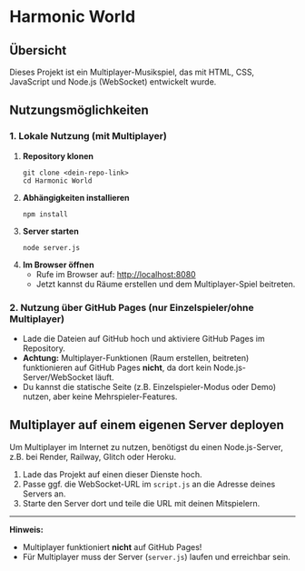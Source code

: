 # Harmonic World

## Übersicht

Dieses Projekt ist ein Multiplayer-Musikspiel, das mit HTML, CSS, JavaScript und Node.js (WebSocket) entwickelt wurde.

## Nutzungsmöglichkeiten

### 1. Lokale Nutzung (mit Multiplayer)

1. **Repository klonen**
   ```
   git clone <dein-repo-link>
   cd Harmonic World
   ```
2. **Abhängigkeiten installieren**
   ```
   npm install
   ```
3. **Server starten**
   ```
   node server.js
   ```
4. **Im Browser öffnen**
   - Rufe im Browser auf: [http://localhost:8080](http://localhost:8080)
   - Jetzt kannst du Räume erstellen und dem Multiplayer-Spiel beitreten.

### 2. Nutzung über GitHub Pages (nur Einzelspieler/ohne Multiplayer)

- Lade die Dateien auf GitHub hoch und aktiviere GitHub Pages im Repository.
- **Achtung:** Multiplayer-Funktionen (Raum erstellen, beitreten) funktionieren auf GitHub Pages **nicht**, da dort kein Node.js-Server/WebSocket läuft.
- Du kannst die statische Seite (z.B. Einzelspieler-Modus oder Demo) nutzen, aber keine Mehrspieler-Features.

## Multiplayer auf einem eigenen Server deployen

Um Multiplayer im Internet zu nutzen, benötigst du einen Node.js-Server, z.B. bei Render, Railway, Glitch oder Heroku.

1. Lade das Projekt auf einen dieser Dienste hoch.
2. Passe ggf. die WebSocket-URL im `script.js` an die Adresse deines Servers an.
3. Starte den Server dort und teile die URL mit deinen Mitspielern.

---

**Hinweis:**
- Multiplayer funktioniert **nicht** auf GitHub Pages!
- Für Multiplayer muss der Server (`server.js`) laufen und erreichbar sein.

